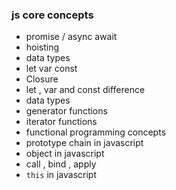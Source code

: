 
### js core concepts 
- promise / async await 
- hoisting 
- data types 
- let var const 
- Closure
- let , var and const difference 
- data types
- generator functions 
- iterator functions 
- functional programming concepts 
- prototype chain in javascript 
- object in javascript 
- call , bind , apply
- `this` in javascript  